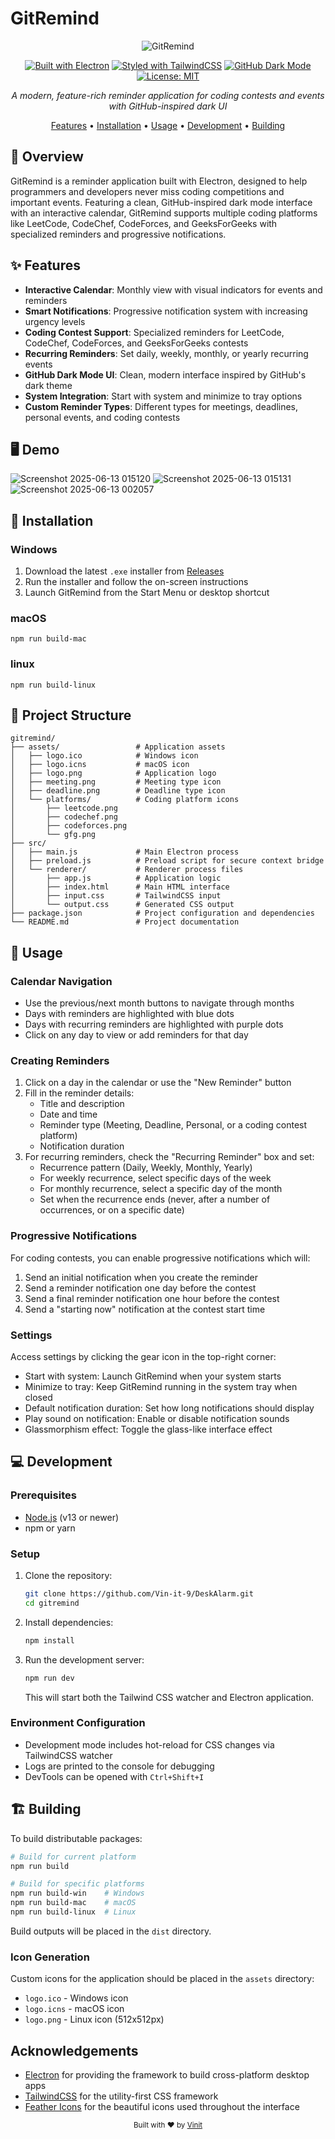# GitRemind

<div align="center">

![GitRemind](https://img.shields.io/badge/GitRemind-%20Coding%20Contest%20Reminders-1f6feb?style=for-the-badge&logo=github&logoColor=white)

[![Built with Electron](https://img.shields.io/badge/Built%20with-Electron-47848F.svg?style=flat-square)](https://www.electronjs.org/)
[![Styled with TailwindCSS](https://img.shields.io/badge/Styled%20with-TailwindCSS-38B2AC.svg?style=flat-square&logo=tailwind-css&logoColor=white)](https://tailwindcss.com)
[![GitHub Dark Mode](https://img.shields.io/badge/Theme-GitHub%20Dark-0D1117.svg?style=flat-square&logo=github&logoColor=white)](https://github.com/)
[![License: MIT](https://img.shields.io/badge/License-MIT-yellow.svg?style=flat-square)](https://opensource.org/licenses/MIT)

*A modern, feature-rich reminder application for coding contests and events with GitHub-inspired dark UI*

[Features](#features) • [Installation](#installation) • [Usage](#usage) • [Development](#development) • [Building](#building)

</div>

## 📝 Overview

GitRemind is a reminder application built with Electron, designed to help programmers and developers never miss coding competitions and important events. Featuring a clean, GitHub-inspired dark mode interface with an interactive calendar, GitRemind supports multiple coding platforms like LeetCode, CodeChef, CodeForces, and GeeksForGeeks with specialized reminders and progressive notifications.

## ✨ Features

- **Interactive Calendar**: Monthly view with visual indicators for events and reminders
- **Smart Notifications**: Progressive notification system with increasing urgency levels
- **Coding Contest Support**: Specialized reminders for LeetCode, CodeChef, CodeForces, and GeeksForGeeks contests
- **Recurring Reminders**: Set daily, weekly, monthly, or yearly recurring events
- **GitHub Dark Mode UI**: Clean, modern interface inspired by GitHub's dark theme
- **System Integration**: Start with system and minimize to tray options
- **Custom Reminder Types**: Different types for meetings, deadlines, personal events, and coding contests

## 🖥️ Demo
![Screenshot 2025-06-13 015120](https://github.com/user-attachments/assets/74346f45-1528-44bb-8b92-e9f9c7a35ce4)
![Screenshot 2025-06-13 015131](https://github.com/user-attachments/assets/366ba181-6ef5-47da-95a3-3abd3cb430c8)
![Screenshot 2025-06-13 002057](https://github.com/user-attachments/assets/49ef0c31-c41b-44d6-bbbd-56cd0618ae7c)

## 🚀 Installation

### Windows

1. Download the latest `.exe` installer from [Releases](https://github.com/Vin-it-9/gitremind/releases)
2. Run the installer and follow the on-screen instructions
3. Launch GitRemind from the Start Menu or desktop shortcut

### macOS
`
npm run build-mac 
`

### linux
`
npm run build-linux  
`

## 📁 Project Structure

```
gitremind/
├── assets/                 # Application assets
│   ├── logo.ico            # Windows icon
│   ├── logo.icns           # macOS icon
│   ├── logo.png            # Application logo
│   ├── meeting.png         # Meeting type icon
│   ├── deadline.png        # Deadline type icon
│   └── platforms/          # Coding platform icons
│       ├── leetcode.png
│       ├── codechef.png
│       ├── codeforces.png
│       └── gfg.png
├── src/
│   ├── main.js             # Main Electron process
│   ├── preload.js          # Preload script for secure context bridge
│   └── renderer/           # Renderer process files 
│       ├── app.js          # Application logic
│       ├── index.html      # Main HTML interface
│       ├── input.css       # TailwindCSS input
│       └── output.css      # Generated CSS output
├── package.json            # Project configuration and dependencies
└── README.md               # Project documentation
```

## 📅 Usage

### Calendar Navigation

- Use the previous/next month buttons to navigate through months
- Days with reminders are highlighted with blue dots
- Days with recurring reminders are highlighted with purple dots
- Click on any day to view or add reminders for that day

### Creating Reminders

1. Click on a day in the calendar or use the "New Reminder" button
2. Fill in the reminder details:
   - Title and description
   - Date and time
   - Reminder type (Meeting, Deadline, Personal, or a coding contest platform)
   - Notification duration
3. For recurring reminders, check the "Recurring Reminder" box and set:
   - Recurrence pattern (Daily, Weekly, Monthly, Yearly)
   - For weekly recurrence, select specific days of the week
   - For monthly recurrence, select a specific day of the month
   - Set when the recurrence ends (never, after a number of occurrences, or on a specific date)

### Progressive Notifications

For coding contests, you can enable progressive notifications which will:
1. Send an initial notification when you create the reminder
2. Send a reminder notification one day before the contest
3. Send a final reminder notification one hour before the contest
4. Send a "starting now" notification at the contest start time

### Settings

Access settings by clicking the gear icon in the top-right corner:
- Start with system: Launch GitRemind when your system starts
- Minimize to tray: Keep GitRemind running in the system tray when closed
- Default notification duration: Set how long notifications should display
- Play sound on notification: Enable or disable notification sounds
- Glassmorphism effect: Toggle the glass-like interface effect

## 💻 Development

### Prerequisites

- [Node.js](https://nodejs.org/) (v13 or newer)
- npm or yarn

### Setup

1. Clone the repository:
   ```bash
   git clone https://github.com/Vin-it-9/DeskAlarm.git
   cd gitremind
   ```

2. Install dependencies:
   ```bash
   npm install
   ```

3. Run the development server:
   ```bash
   npm run dev
   ```

   This will start both the Tailwind CSS watcher and Electron application.

### Environment Configuration

- Development mode includes hot-reload for CSS changes via TailwindCSS watcher
- Logs are printed to the console for debugging
- DevTools can be opened with `Ctrl+Shift+I`

## 🏗️ Building

To build distributable packages:

```bash
# Build for current platform
npm run build

# Build for specific platforms
npm run build-win    # Windows
npm run build-mac    # macOS
npm run build-linux  # Linux
```

Build outputs will be placed in the `dist` directory.

### Icon Generation

Custom icons for the application should be placed in the `assets` directory:
- `logo.ico` - Windows icon
- `logo.icns` - macOS icon
- `logo.png` - Linux icon (512x512px)

## Acknowledgements

- [Electron](https://www.electronjs.org/) for providing the framework to build cross-platform desktop apps
- [TailwindCSS](https://tailwindcss.com) for the utility-first CSS framework
- [Feather Icons](https://feathericons.com/) for the beautiful icons used throughout the interface

<div align="center">
  <sub>Built with ❤️ by <a href="https://github.com/Vin-it-9">Vinit</a></sub>
</div>
